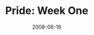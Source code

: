 ---
layout: music 
title: "Pride: Week One"
series: "Pride"
date: 2008-06-16 
description: ""
audio: "http://s3.amazonaws.com/crossroadsaudiomessages/Pride_01_06-08-08_Wells_webaudio.mp3"
audio-duration: "41:40"
src: "http://www.crossroads.net/players/media/series/380x293_Pride.jpg"
---
